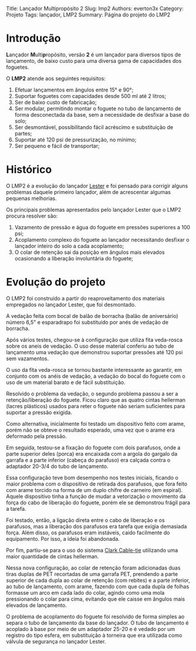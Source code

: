 Title: Lançador Multipropósito 2
Slug: lmp2
Authors: everton3x
Category: Projeto
Tags: lançador, LMP2
Summary: Página do projeto do LMP2

# Introdução

**L**ançador **M**ulti**p**ropósito, versão **2** é um lançador para diversos tipos de lançamento, de baixo custo para uma diversa gama de capacidades dos foguetes.

O **LMP2** atende aos seguintes requisitos:

1. Efetuar lançamentos em ângulos entre 15° e 90°;
2. Suportar foguetes com capacidades desde 500 ml até 2 litros;
3. Ser de baixo custo de fabricação;
4. Ser modular, permitindo montar o foguete no tubo de lançamento de forma desconectada da base, sem a necessidade de desfixar a base do solo;
5. Ser desmontável, possibilitando fácil acréscimo e substituição de partes;
6. Suportar até 120 psi de pressurização, no mínimo;
7. Ser pequeno e fácil de transportar;

# Histórico

O LMP2 é a evolução do lançador [Lester](https://pt.wikipedia.org/wiki/Lester_(Personagem)) e foi pensado para corrigir alguns problemas daquele primeiro lançador, além de acrescentar algumas pequenas melhorias.

Os principais problemas apresentados pelo lançador Lester que o LMP2 procura resolver são:

1. Vazamento de pressão e água do foguete em pressões superiores a 100 psi;
2. Acoplamento complexo do foguete ao lançador necessitando desfixar o lançador inteiro do solo a cada acoplamento;
3. O colar de retenção sai da posição em ângulos mais elevados ocasionando a liberação involuntária do foguete;

# Evolução do projeto

O LMP2 foi construído a partir do reaproveitamento dos materiais empregados no lançador Lester, que foi desmontado.

A vedação feita com bocal de balão de borracha (balão de aniversário) número 6,5" e esparadrapo foi substituído por anés de vedação de borracha.

Após vários testes, chegou-se à configuração que utiliza fita veda-rosca sobre os aneis de vedação. O uso desse material conferiu ao tubo de lançamento uma vedação que demonstrou suportar pressões até 120 psi sem vazamentos.

O uso da fita veda-rosca se tornou bastante interessante ao garantir, em conjunto com os anéis de vedação, a vedação do bocal do foguete com o uso de um material barato e de fácil substituição.

Resolvido o problema da vedação, o segundo problema passou a ser a retenção/liberação do foguete. Ficou claro que as quatro cintas hellerman (lacres plásticos) usados para reter o foguete não seriam suficientes para suportar a pressão exigida.

Como alternativa, inicialmente foi testado um dispositivo feito com arame, porém não se obteve o resultado esperado, uma vez que o arame era deformado pela pressão.

Em seguida, testou-se a fixação do foguete com dois parafusos, onde a parte superior deles (porca) era encaixada com a argola do gargalo da garrafa e a parte inferior (cabeça do parafuso) era calçada contra o adaptador 20-3/4 do tubo de lançamento.

Essa configuração teve bom desempenho nos testes iniciais, ficando o maior problema com o dispositivo de retirada dos parafusos, que fora feito com arame torcido na forma de um duplo chifre de carneiro (em espiral). Aquele dispositivo tinha a função de mudar a vetorização o movimento da força do cabo de liberação do foguete, porém ele se demonstrou frágil para a tarefa.

Foi testado, então, a ligação direta entre o cabo de liberação e os parafusos, mas a liberação dos parafusos era tarefa que exigia demasiada força. Além disso, os parafusos eram instáveis, caido facilmente do equipamento. Por isso, a ideia foi abandonada.

Por fim, partiu-se para o uso do sistema [Clark Cable-tie](clark-cable-tie.html) utilizando uma maior quantidade de cintas hellerman.

Nessa nova configuração, ao colar de retenção foram adicionadas duas tiras duplas de PET recortadas de uma garrafa PET, prendendo a parte superior de cada dupla ao colar de retenção (com rebites) e a parte inferior, ao tubo de lançamento, com arame, fazendo com que cada dupla de folhas formasse um arco em cada lado do colar, agindo como uma mola pressionando o colar para cima, evitando que ele caisse em ângulos mais elevados de lançamento.

O problema de acoplamento do foguete foi resolvido de forma simples ao separa o tubo de lançamento da base do lançador. O tubo de lançamento é acoplado à base por meio de um adaptador 25-20 e é vedado por um registro do tipo esfera, em substituição à torneira que era utilizada como válvula de segurança no lançador Lester.
